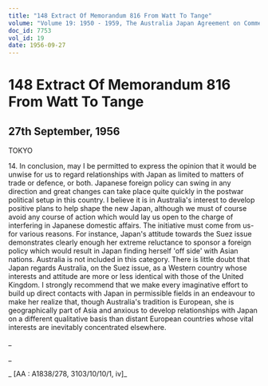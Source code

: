 ```yaml
---
title: "148 Extract Of Memorandum 816 From Watt To Tange"
volume: "Volume 19: 1950 - 1959, The Australia Japan Agreement on Commerce"
doc_id: 7753
vol_id: 19
date: 1956-09-27
---
```


# 148 Extract Of Memorandum 816 From Watt To Tange

## 27th September, 1956

TOKYO

14\. In conclusion, may I be permitted to express the opinion that it would be unwise for us to regard relationships with Japan as limited to matters of trade or defence, or both. Japanese foreign policy can swing in any direction and great changes can take place quite quickly in the postwar political setup in this country. I believe it is in Australia's interest to develop positive plans to help shape the new Japan, although we must of course avoid any course of action which would lay us open to the charge of interfering in Japanese domestic affairs. The initiative must come from us-for various reasons. For instance, Japan's attitude towards the Suez issue demonstrates clearly enough her extreme reluctance to sponsor a foreign policy which would result in Japan finding herself 'off side' with Asian nations. Australia is not included in this category. There is little doubt that Japan regards Australia, on the Suez issue, as a Western country whose interests and attitude are more or less identical with those of the United Kingdom. I strongly recommend that we make every imaginative effort to build up direct contacts with Japan in permissible fields in an endeavour to make her realize that, though Australia's tradition is European, she is geographically part of Asia and anxious to develop relationships with Japan on a different qualitative basis than distant European countries whose vital interests are inevitably concentrated elsewhere.

_

_

_ [AA : A1838/278, 3103/10/10/1, iv]_
